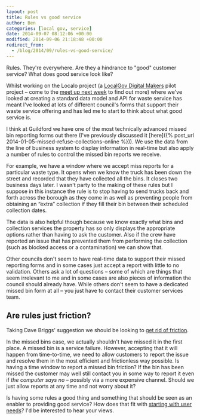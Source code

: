 ```yaml
---
layout: post
title: Rules vs good service
author: Ben
categories: [local gov, service]
date: 2014-09-07 08:12:06 +00:00
modified: 2014-09-06 21:18:48 +00:00
redirect_from:
  - /blog/2014/09/rules-vs-good-service/
---
```

Rules. They're everywhere. Are they a hindrance to "good" customer service? What does good service look like?

Whilst working on the Localo project (a [LocalGov Digital Makers](http://localgovdigital.info/localgov-digital-makers/) pilot project &#8211; come to the [meet up next week](http://localgovdigital.info/news/localgov-digital-makers-meet-up/) to find out more) where we've looked at creating a standard data model and API for waste service has meant I've looked at lots of different council's forms that support their waste service offering and has led me to start to think about what good service is.

I think at Guildford we have one of the most technically advanced missed bin reporting forms out there (I've previously discussed it [here]({% post_url 2014-01-05-missed-refuse-collections-online %})). We use the data from the line of business system to display information in real-time but also apply a number of rules to control the missed bin reports we receive.

For example, we have a window where we accept miss reports for a particular waste type. It opens when we know the truck has been down the street and recorded that they have collected all the bins. It closes two business days later. I wasn't party to the making of these rules but I suppose in this instance the rule is to stop having to send trucks back and forth across the borough as they come in as well as preventing people from obtaining an &#8220;extra&#8221; collection if they fill their bin between their scheduled collection dates.

The data is also helpful though because we know exactly what bins and collection services the property has so only displays the appropriate options rather than having to ask the customer. Also if the crew have reported an issue that has prevented them from performing the collection (such as blocked access or a contamination) we can show that.

Other councils don't seem to have real-time data to support their missed reporting forms and in some cases just accept a report with little to no validation. Others ask a lot of questions &#8211; some of which are things that seem irrelevant to me and in some cases are also pieces of information the council should already have. While others don't seem to have a dedicated missed bin form at all &#8211; you just have to contact their customer services team.

## Are rules just friction?

Taking Dave Briggs' suggestion we should be looking to [get rid of friction](http://da.vebrig.gs/2014/09/03/get-rid-of-friction/).

In the missed bins case, we actually shouldn't have missed it in the first place. A missed bin is a service failure. However, accepting that it will happen from time-to-time, we need to allow customers to report the issue and resolve them in the most efficient and frictionless way possible. Is having a time window to report a missed bin friction? If the bin has been missed the customer may well still contact you in some way to report it even if <em>the computer says no</em> &#8211; possibly via a more expensive channel. Should we just allow reports at any time and not worry about it?

Is having some rules a good thing and something that should be seen as an enabler to providing good service? How does that fit with [starting with user needs](https://www.gov.uk/design-principles)? I'd be interested to hear your views.
